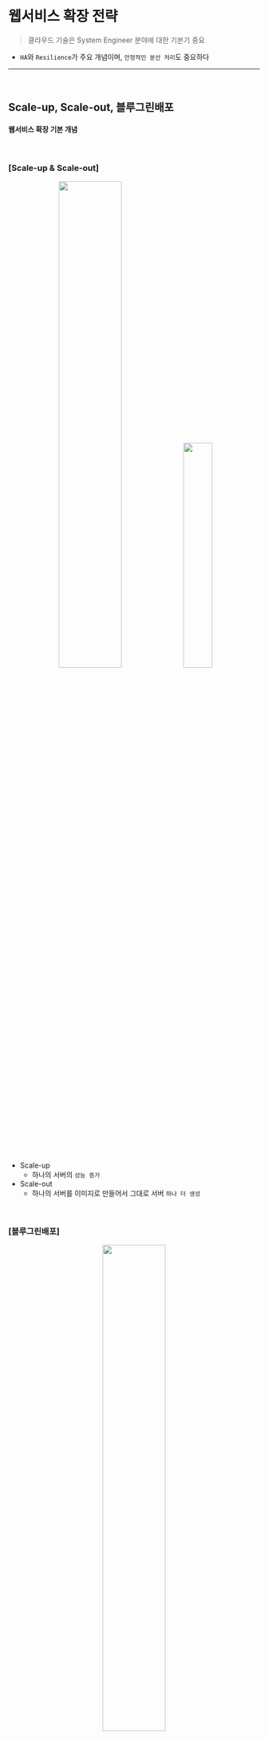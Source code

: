 # 웹서비스 확장 전략 
> 클라우드 기술은 System Engineer 분야에 대한 기본기 중요
* ```HA```와 ```Resilience```가 주요 개념이며, ```안정적인 분산 처리```도 중요하다

<hr>
<br>

## Scale-up, Scale-out, 블루그린배포

#### 웹서비스 확장 기본 개념

<br>

### [Scale-up & Scale-out]

<div align="center">
  <img width ="50%" src="https://user-images.githubusercontent.com/37537227/118649713-c5ae5b80-b81e-11eb-9332-a95fcb8fb2ee.png">
  <img width ="34%" src="https://user-images.githubusercontent.com/37537227/118649884-f42c3680-b81e-11eb-8619-8c79376ad553.png">
</div>

* Scale-up
  * 하나의 서버의 ```성능 증가```
* Scale-out
  * 하나의 서버를 이미지로 만들어서 그대로 서버 ```하나 더 생성```

<br>

### [블루그린배포]

<div align="center">
  <img width ="50%" src="https://user-images.githubusercontent.com/37537227/118650229-2ccc1000-b81f-11eb-89e7-b2dcda381e05.png">
</div>

* 색깔 
  * 블루 : ```기존``` 서버
  * 그린 : ```새로운``` 서버 (새롭게 패치된 서버)

* ```블루그린배포```
  * ```무중단``` 서버를 위해서, 하나의 블루 서버에 새로운 소스 코드를 넣은 뒤에 다시 재가동하여 그린 서버로 만드는 방식

<br>
<hr>
<br>

## 서버 부하분산을 위한 네트워크

#### 부하 (Load) & 분산 (Balance)

<br>

### [서버 부하 분산을 위한 네트워크]

<div align="center">
  <img width ="80%" src="https://user-images.githubusercontent.com/37537227/118657738-b206f300-b826-11eb-80f8-31a7745d93a6.png">
</div>


* 동그라미 : ```라우터```
* 네모    : ```스위치```
  * ```백본스위치``` : 중계서버 (척추 역할)
  * ```L7스위치```  : Application Layer가 L7, 즉 HTTP 프로토콜을 이해할 수 있는 Layer 
* Zone
  * Trust Zone : ```내부망 (개발망)``` - 운영망 접근 가능, 개발/테스트 환경에서 운영 환경으로 배포가 가능해야 하기 때문
  * DMZ Zone.  : ```외부망 (운영망)```

<br>

### [DNS 및 Host]

<div align="center">
  <img width ="80%" src="https://user-images.githubusercontent.com/37537227/118654310-643cbb80-b823-11eb-9af1-9ead7948df1b.png">
</div>

* ```DNS```  : IP주소는 읽기 어렵기 때문에, ```MyStyle.com``` 처럼 사람이 읽기 편한 주소를 할당받는 것 
* ```Host``` : Scale-out을 통해 다수의 같은 서버가 생성되는데, 구분하기 쉽도록 ```MyStyle1.com, MyStyle2.com, MyStyle3.com``` 처럼 이름을 할당해주는 것
  * ```Windows/System32/drivers/etc/hosts``` 파일에서 설정 가능
  * This file contains the mappings of IP addresses to host names. 
  * "IP Address" "Host Name" 순

<br>

### [DNS와 HTTPS]

<div align="center">
  <img width ="80%" src="https://user-images.githubusercontent.com/37537227/118655891-f1ccdb00-b824-11eb-90fb-ef886584df15.png">
</div>

* ```Wild Card 인증서```
  * ```*.도메인.com```
  * 모든 ```subdomain.domain.com``` 사용 가능
* 보통 ```앞의 WEB 서버에게만 SSL 인증```을 받아서, 보안 이슈를 해결한 뒤에, 뒤의 WAS 서버와 연동하는 형식 (뒤에 위치하기 때문에 보안적으로 안전하다고 함)

<br>

### [Virtual IP]

<div align="center">
  <img width ="80%" src="https://user-images.githubusercontent.com/37537227/118656890-ecbc5b80-b825-11eb-8508-f62ff4029e46.png">
</div>

* ```내부 서버팜```에서는 서버들이 api1, api2, api3이 scale-out되어 있는 상태이고, 외부로 공개되어 있지 않기 때문에, Virtual IP 주소로만 구성되어 있다
  * VIP 스위치가 Load-balancing을 해주는 형식이다

<br>
<hr>
<br>

## 읽기요청 부하 분산

#### 대고객을 대상으로 제공되는 서비스는 매우 큰 로드를 받게 되기 때문에 읽기 요청 분산이 중요

<br>

### [캐시]

<div align="center">
  <img width ="80%" src="https://user-images.githubusercontent.com/37537227/118658844-bbdd2600-b827-11eb-9c65-b4e325d1dd6d.png">
</div>

* DBMS 서버에 대한 부담을 줄여주기 위해, 앞 서버에 Cache를 포함시켜서 꼭 필요할 때만 DBMS 서버를 호출하게 설계 가능

<div align="center">
  <img width ="80%" src="https://user-images.githubusercontent.com/37537227/118659198-1080a100-b828-11eb-886c-c8e8610d148e.png">
</div>

* 하지만, Cache가 포함되어 있는 서버를 Scale-out하게 되면 각 서버마다 Cache의 내용물이 달라질 수 있다
* 따라서, 별도의 Cache 서버를 구축하는 설계 또한 가능

### [클러스터링]

<div align="center">
  <img width ="80%" src="https://user-images.githubusercontent.com/37537227/118660309-07440400-b829-11eb-8c2f-31c5b8480fb0.png">
</div>

* 모든 DBMS 서버가 동일한 데이터를 가지는 방식 (고비용)

<br>

### [레플리카]

<div align="center">
  <img width ="50%%" src="https://user-images.githubusercontent.com/37537227/118660398-204cb500-b829-11eb-9b91-27d238d88942.png">
</div>

* 같은 서버를 똑같이 복사해서 더 만드는 방식

<br>

### [샤딩]

<div align="center">
  <img width ="50%%" src="https://user-images.githubusercontent.com/37537227/118660853-8a655a00-b829-11eb-8b59-ba55220c6eb0.png">
</div>

* Hash 함수, MOD 함수처럼 값에 따라 분산해서 데이터를 저장하는 방식

<br>
<hr>
<br>

## 쓰기요청 부하 분산

#### 대고객을 대상으로 제공되는 서비스는 매우 큰 로드를 받게 되기 때문에 읽기 요청 분산이 중요

<br>

### [캐시]

<div align="center">
  <img width ="80%" src="https://user-images.githubusercontent.com/37537227/118658844-bbdd2600-b827-11eb-9c65-b4e325d1dd6d.png">
</div>

* DBMS 서버에 대한
